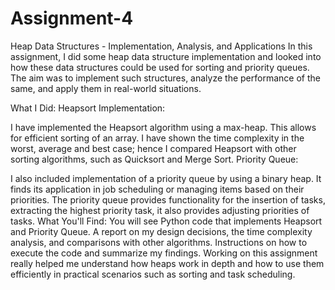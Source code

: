 # Assignment-4
Heap Data Structures - Implementation, Analysis, and Applications 
In this assignment, I did some heap data structure implementation and looked into how these data structures could be used for sorting and priority queues. The aim was to implement such structures, analyze the performance of the same, and apply them in real-world situations.

What I Did:
Heapsort Implementation:

I have implemented the Heapsort algorithm using a max-heap. This allows for efficient sorting of an array.
I have shown the time complexity in the worst, average and best case; hence I compared Heapsort with other sorting algorithms, such as Quicksort and Merge Sort.
Priority Queue:

I also included implementation of a priority queue by using a binary heap. It finds its application in job scheduling or managing items based on their priorities.
The priority queue provides functionality for the insertion of tasks, extracting the highest priority task, it also provides adjusting priorities of tasks.
What You'll Find:
You will see Python code that implements Heapsort and Priority Queue.
A report on my design decisions, the time complexity analysis, and comparisons with other algorithms.
Instructions on how to execute the code and summarize my findings.
Working on this assignment really helped me understand how heaps work in depth and how to use them efficiently in practical scenarios such as sorting and task scheduling.